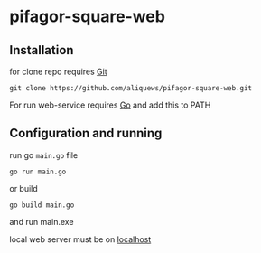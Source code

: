 # pifagor-square-web
## Installation
for clone repo requires [Git][git]
```
git clone https://github.com/aliquews/pifagor-square-web.git
```
For run web-service requires [Go][go] and add this to PATH

## Configuration and running

run go ```main.go``` file
```
go run main.go
```
or build 
```
go build main.go
```
and run main.exe

local web server must be on [localhost][lh]



[git]: <https://git-scm.com/download/win>
[go]: <https://go.dev/doc/install>
[lh]: <http://localhost:8000>
